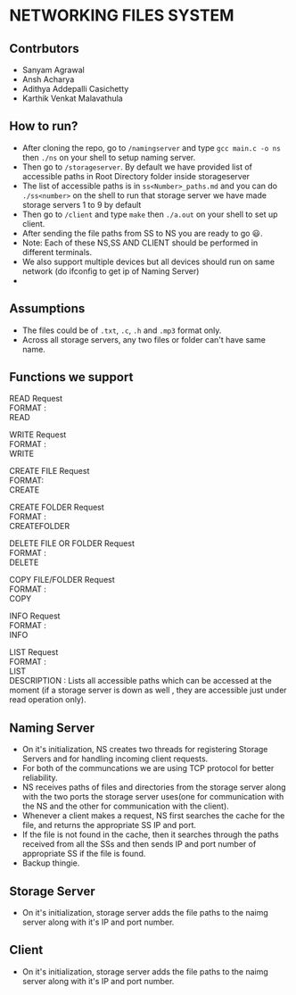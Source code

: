 # NETWORKING FILES SYSTEM
## Contrbutors
* Sanyam Agrawal
* Ansh Acharya
* Adithya Addepalli Casichetty
* Karthik Venkat Malavathula

## How to run?
* After cloning the repo, go to `/namingserver` and type `gcc main.c -o ns` then `./ns` on your shell to setup naming server.
* Then go to `/storageserver`. By default we have provided list of accessible paths in Root Directory folder inside storageserver
* The list of accessible paths is in `ss<Number>_paths.md` and you can do `./ss<number>` on the shell to run that storage server we have made storage servers 1 to 9 by default
* Then go to `/client` and type `make` then `./a.out` on your shell to set up client.
* After sending the file paths from SS to NS you are ready to go :smiley:.
* Note: Each of these NS,SS AND CLIENT should be performed in different terminals.
* We also support multiple devices but all devices should run on same network (do ifconfig to get ip of Naming Server)
* 
## Assumptions
* The files could be of `.txt`, `.c`, `.h` and `.mp3` format only.
* Across all storage servers, any two files or folder can't have same name.

## Functions we support
READ Request  
FORMAT :  
READ <filepath>  
  
WRITE Request  
FORMAT :  
WRITE <filepath>  
  
CREATE FILE Request  
FORMAT:  
CREATE <path> <filename>  
  
CREATE FOLDER Request  
FORMAT :  
CREATEFOLDER <path> <foldername>  

DELETE FILE OR FOLDER Request  
FORMAT :  
DELETE <path>  
  
COPY FILE/FOLDER Request  
FORMAT :  
COPY <src> <dest>  
  
INFO Request  
FORMAT :  
INFO <path>  
  
LIST Request  
FORMAT :  
LIST  
DESCRIPTION :
Lists all accessible paths which can be accessed at the moment (if a storage server is down as well , they are accessible just under read operation only).

## Naming Server
* On it's initialization, NS creates two threads for registering Storage Servers and for handling incoming client requests.
* For both of the communcations we are using TCP protocol for better reliability.
* NS receives paths of files and directories from the storage server along with the two ports the storage server uses(one for communication with the NS and the other for communication with the client).
* Whenever a client makes a request, NS first searches the cache for the file, and returns the appropriate SS IP and port.
* If the file is not found in the cache, then it searches through the paths received from all the SSs and then sends IP and port number of appropriate SS if the file is found.
* Backup thingie.
 
## Storage Server
* On it's initialization, storage server adds the file paths to the naimg server along with it's IP and port number. 
## Client 
* On it's initialization, storage server adds the file paths to the naimg server along with it's IP and port number.
